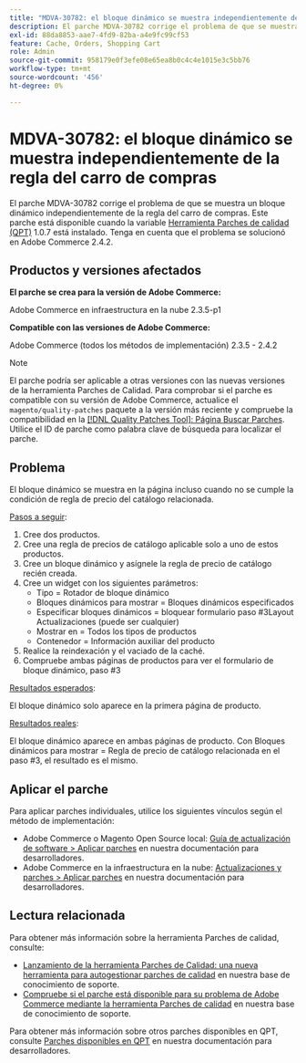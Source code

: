 ```yaml
---
title: "MDVA-30782: el bloque dinámico se muestra independientemente de la regla del carro de compras"
description: El parche MDVA-30782 corrige el problema de que se muestra un bloque dinámico independientemente de la regla del carro de compras. Este parche está disponible cuando está instalada la [Quality Patches Tool (QPT)](/help/announcements/adobe-commerce-announcements/magento-quality-patches-released-new-tool-to-self-serve-quality-patches.md) 1.0.7. Tenga en cuenta que el problema se solucionó en Adobe Commerce 2.4.2.
exl-id: 88da8853-aae7-4fd9-82ba-a4e9fc99cf53
feature: Cache, Orders, Shopping Cart
role: Admin
source-git-commit: 958179e0f3efe08e65ea8b0c4c4e1015e3c5bb76
workflow-type: tm+mt
source-wordcount: '456'
ht-degree: 0%

---
```


# MDVA-30782: el bloque dinámico se muestra independientemente de la regla del carro de compras

El parche MDVA-30782 corrige el problema de que se muestra un bloque dinámico independientemente de la regla del carro de compras. Este parche está disponible cuando la variable [Herramienta Parches de calidad (QPT)](/help/announcements/adobe-commerce-announcements/magento-quality-patches-released-new-tool-to-self-serve-quality-patches.md) 1.0.7 está instalado. Tenga en cuenta que el problema se solucionó en Adobe Commerce 2.4.2.

## Productos y versiones afectados

**El parche se crea para la versión de Adobe Commerce:**

Adobe Commerce en infraestructura en la nube 2.3.5-p1

**Compatible con las versiones de Adobe Commerce:**

Adobe Commerce (todos los métodos de implementación) 2.3.5 - 2.4.2

>[!NOTE]
>
>El parche podría ser aplicable a otras versiones con las nuevas versiones de la herramienta Parches de Calidad. Para comprobar si el parche es compatible con su versión de Adobe Commerce, actualice el `magento/quality-patches` paquete a la versión más reciente y compruebe la compatibilidad en la [[!DNL Quality Patches Tool]: Página Buscar Parches](https://devdocs.magento.com/quality-patches/tool.html#patch-grid). Utilice el ID de parche como palabra clave de búsqueda para localizar el parche.

## Problema

El bloque dinámico se muestra en la página incluso cuando no se cumple la condición de regla de precio del catálogo relacionada.

<u>Pasos a seguir</u>:

1. Cree dos productos.
1. Cree una regla de precios de catálogo aplicable solo a uno de estos productos.
1. Cree un bloque dinámico y asígnele la regla de precio de catálogo recién creada.
1. Cree un widget con los siguientes parámetros:
   * Tipo = Rotador de bloque dinámico
   * Bloques dinámicos para mostrar = Bloques dinámicos especificados
   * Especificar bloques dinámicos = bloquear formulario paso \#3Layout Actualizaciones (puede ser cualquier)
   * Mostrar en = Todos los tipos de productos
   * Contenedor = Información auxiliar del producto
1. Realice la reindexación y el vaciado de la caché.
1. Compruebe ambas páginas de productos para ver el formulario de bloque dinámico, paso \#3

<u>Resultados esperados</u>:

El bloque dinámico solo aparece en la primera página de producto.

<u>Resultados reales</u>:

El bloque dinámico aparece en ambas páginas de producto. Con Bloques dinámicos para mostrar = Regla de precio de catálogo relacionada en el paso \#3, el resultado es el mismo.

## Aplicar el parche

Para aplicar parches individuales, utilice los siguientes vínculos según el método de implementación:

* Adobe Commerce o Magento Open Source local: [Guía de actualización de software > Aplicar parches](https://devdocs.magento.com/guides/v2.4/comp-mgr/patching/mqp.html) en nuestra documentación para desarrolladores.
* Adobe Commerce en la infraestructura en la nube: [Actualizaciones y parches > Aplicar parches](https://devdocs.magento.com/cloud/project/project-patch.html) en nuestra documentación para desarrolladores.

## Lectura relacionada

Para obtener más información sobre la herramienta Parches de calidad, consulte:

* [Lanzamiento de la herramienta Parches de Calidad: una nueva herramienta para autogestionar parches de calidad](/help/announcements/adobe-commerce-announcements/magento-quality-patches-released-new-tool-to-self-serve-quality-patches.md) en nuestra base de conocimiento de soporte.
* [Compruebe si el parche está disponible para su problema de Adobe Commerce mediante la herramienta Parches de calidad](/help/support-tools/patches-available-in-qpt-tool/check-patch-for-magento-issue-with-magento-quality-patches.md) en nuestra base de conocimiento de soporte.

Para obtener más información sobre otros parches disponibles en QPT, consulte [Parches disponibles en QPT](https://devdocs.magento.com/quality-patches/tool.html#patch-grid) en nuestra documentación para desarrolladores.
